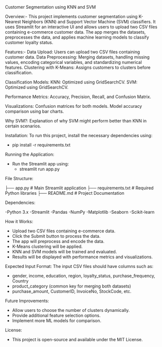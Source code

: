 Customer Segmentation using KNN and SVM

Overview:-
This project implements customer segmentation using K-Nearest Neighbors (KNN) and Support Vector Machine (SVM) classifiers. It uses Streamlit for an interactive UI and allows users to upload two CSV files containing e-commerce customer data. The app merges the datasets, preprocesses the data, and applies machine learning models to classify customer loyalty status.

Features:-
Data Upload: Users can upload two CSV files containing customer data.
Data Preprocessing: Merging datasets, handling missing values, encoding categorical variables, and standardizing numerical features.
Clustering with K-Means: Assigns customers to clusters before classification.

Classification Models:
KNN: Optimized using GridSearchCV.
SVM: Optimized using GridSearchCV.

Performance Metrics:
Accuracy, Precision, Recall, and Confusion Matrix.

Visualizations:
Confusion matrices for both models.
Model accuracy comparison using bar charts.

Why SVM?: Explanation of why SVM might perform better than KNN in certain scenarios.

Installation:
To run this project, install the necessary dependencies using:
 - pip install -r requirements.txt
   
Running the Application:
 - Run the Streamlit app using:
   - streamlit run app.py

File Structure:

 ├── app.py               # Main Streamlit application
 ├── requirements.txt     # Required Python libraries
 ├── README.md            # Project Documentation

Dependencies:

 -Python 3.x
 -Streamlit
 -Pandas
 -NumPy
 -Matplotlib
 -Seaborn
 -Scikit-learn

How it Works:
 - Upload two CSV files containing e-commerce data.
 - Click the Submit button to process the data.
 - The app will preprocess and encode the data.
 - K-Means clustering will be applied.
 - KNN and SVM models will be trained and evaluated.
 - Results will be displayed with performance metrics and visualizations.

Expected Input Format:
 The input CSV files should have columns such as:
  - gender, income, education, region, loyalty_status, purchase_frequency, Country
  - product_category (common key for merging both datasets)
  - purchase_amount, CustomerID, InvoiceNo, StockCode, etc.

Future Improvements:
 - Allow users to choose the number of clusters dynamically.
 - Provide additional feature selection options.
 - Implement more ML models for comparison.

License:
 - This project is open-source and available under the MIT License.

